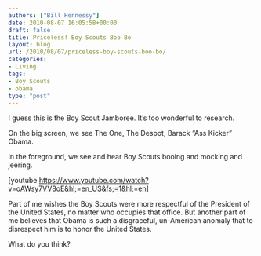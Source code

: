 ```yaml
---
authors: ["Bill Hennessy"]
date: 2010-08-07 16:05:58+00:00
draft: false
title: Priceless! Boy Scouts Boo Bo
layout: blog
url: /2010/08/07/priceless-boy-scouts-boo-bo/
categories:
- Living
tags:
- Boy Scouts
- obama
type: "post"
---
```


I guess this is the Boy Scout Jamboree. It’s too wonderful to research. 

 

On the big screen, we see The One, The Despot, Barack “Ass Kicker” Obama.

 

In the foreground, we see and hear Boy Scouts booing and mocking and jeering.

 

[youtube https://www.youtube.com/watch?v=oAWsy7VV8oE&hl;=en_US&fs;=1&hl;=en]

 

 

Part of me wishes the Boy Scouts were more respectful of the President of the United States, no matter who occupies that office. But another part of me believes that Obama is such a disgraceful, un-American anomaly that to disrespect him is to honor the United States. 

 

What do you think?
